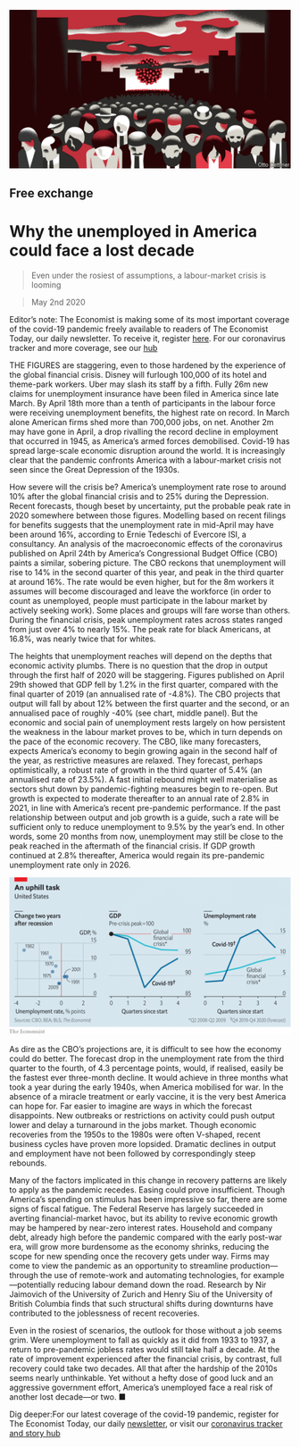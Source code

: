 ![](./images/20200502_FND000.jpg)

## Free exchange

# Why the unemployed in America could face a lost decade

> Even under the rosiest of assumptions, a labour-market crisis is looming

> May 2nd 2020

Editor’s note: The Economist is making some of its most important coverage of the covid-19 pandemic freely available to readers of The Economist Today, our daily newsletter. To receive it, register [here](https://www.economist.com//newslettersignup). For our coronavirus tracker and more coverage, see our [hub](https://www.economist.com//coronavirus)

THE FIGURES are staggering, even to those hardened by the experience of the global financial crisis. Disney will furlough 100,000 of its hotel and theme-park workers. Uber may slash its staff by a fifth. Fully 26m new claims for unemployment insurance have been filed in America since late March. By April 18th more than a tenth of participants in the labour force were receiving unemployment benefits, the highest rate on record. In March alone American firms shed more than 700,000 jobs, on net. Another 2m may have gone in April, a drop rivalling the record decline in employment that occurred in 1945, as America’s armed forces demobilised. Covid-19 has spread large-scale economic disruption around the world. It is increasingly clear that the pandemic confronts America with a labour-market crisis not seen since the Great Depression of the 1930s.

How severe will the crisis be? America’s unemployment rate rose to around 10% after the global financial crisis and to 25% during the Depression. Recent forecasts, though beset by uncertainty, put the probable peak rate in 2020 somewhere between those figures. Modelling based on recent filings for benefits suggests that the unemployment rate in mid-April may have been around 16%, according to Ernie Tedeschi of Evercore ISI, a consultancy. An analysis of the macroeconomic effects of the coronavirus published on April 24th by America’s Congressional Budget Office (CBO) paints a similar, sobering picture. The CBO reckons that unemployment will rise to 14% in the second quarter of this year, and peak in the third quarter at around 16%. The rate would be even higher, but for the 8m workers it assumes will become discouraged and leave the workforce (in order to count as unemployed, people must participate in the labour market by actively seeking work). Some places and groups will fare worse than others. During the financial crisis, peak unemployment rates across states ranged from just over 4% to nearly 15%. The peak rate for black Americans, at 16.8%, was nearly twice that for whites.

The heights that unemployment reaches will depend on the depths that economic activity plumbs. There is no question that the drop in output through the first half of 2020 will be staggering. Figures published on April 29th showed that GDP fell by 1.2% in the first quarter, compared with the final quarter of 2019 (an annualised rate of -4.8%). The CBO projects that output will fall by about 12% between the first quarter and the second, or an annualised pace of roughly -40% (see chart, middle panel). But the economic and social pain of unemployment rests largely on how persistent the weakness in the labour market proves to be, which in turn depends on the pace of the economic recovery. The CBO, like many forecasters, expects America’s economy to begin growing again in the second half of the year, as restrictive measures are relaxed. They forecast, perhaps optimistically, a robust rate of growth in the third quarter of 5.4% (an annualised rate of 23.5%). A fast initial rebound might well materialise as sectors shut down by pandemic-fighting measures begin to re-open. But growth is expected to moderate thereafter to an annual rate of 2.8% in 2021, in line with America’s recent pre-pandemic performance. If the past relationship between output and job growth is a guide, such a rate will be sufficient only to reduce unemployment to 9.5% by the year’s end. In other words, some 20 months from now, unemployment may still be close to the peak reached in the aftermath of the financial crisis. If GDP growth continued at 2.8% thereafter, America would regain its pre-pandemic unemployment rate only in 2026.

![](./images/20200502_FNC390.png)

As dire as the CBO’s projections are, it is difficult to see how the economy could do better. The forecast drop in the unemployment rate from the third quarter to the fourth, of 4.3 percentage points, would, if realised, easily be the fastest ever three-month decline. It would achieve in three months what took a year during the early 1940s, when America mobilised for war. In the absence of a miracle treatment or early vaccine, it is the very best America can hope for. Far easier to imagine are ways in which the forecast disappoints. New outbreaks or restrictions on activity could push output lower and delay a turnaround in the jobs market. Though economic recoveries from the 1950s to the 1980s were often V-shaped, recent business cycles have proven more lopsided. Dramatic declines in output and employment have not been followed by correspondingly steep rebounds.

Many of the factors implicated in this change in recovery patterns are likely to apply as the pandemic recedes. Easing could prove insufficient. Though America’s spending on stimulus has been impressive so far, there are some signs of fiscal fatigue. The Federal Reserve has largely succeeded in averting financial-market havoc, but its ability to revive economic growth may be hampered by near-zero interest rates. Household and company debt, already high before the pandemic compared with the early post-war era, will grow more burdensome as the economy shrinks, reducing the scope for new spending once the recovery gets under way. Firms may come to view the pandemic as an opportunity to streamline production—through the use of remote-work and automating technologies, for example—potentially reducing labour demand down the road. Research by Nir Jaimovich of the University of Zurich and Henry Siu of the University of British Columbia finds that such structural shifts during downturns have contributed to the joblessness of recent recoveries.

Even in the rosiest of scenarios, the outlook for those without a job seems grim. Were unemployment to fall as quickly as it did from 1933 to 1937, a return to pre-pandemic jobless rates would still take half a decade. At the rate of improvement experienced after the financial crisis, by contrast, full recovery could take two decades. All that after the hardship of the 2010s seems nearly unthinkable. Yet without a hefty dose of good luck and an aggressive government effort, America’s unemployed face a real risk of another lost decade—or two. ■

Dig deeper:For our latest coverage of the covid-19 pandemic, register for The Economist Today, our daily [newsletter](https://www.economist.com//newslettersignup), or visit our [coronavirus tracker and story hub](https://www.economist.com//coronavirus)